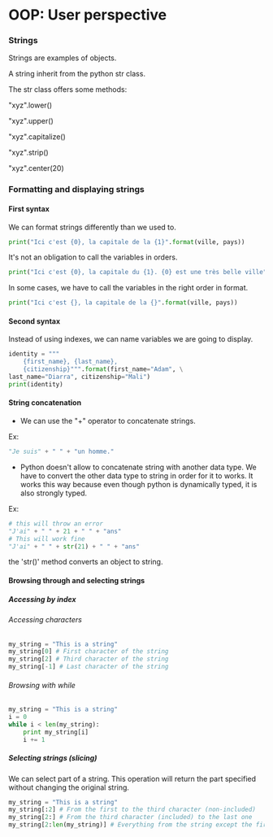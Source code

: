 # OOP: User perspective

### Strings

Strings are examples of objects.

A string inherit from the python str class.

The str class offers some methods:

"xyz".lower()

"xyz".upper()

"xyz".capitalize()

"xyz".strip()

"xyz".center(20)

### Formatting and displaying strings

#### First syntax

We can format strings differently than we used to.

```python
print("Ici c'est {0}, la capitale de la {1}".format(ville, pays))
```

It's not an obligation to call the variables in orders.

```python
print("Ici c'est {0}, la capitale du {1}. {0} est une très belle ville".format(ville, pays))
```

In some cases, we have to call the variables in the right order in format.

```python
print("Ici c'est {}, la capitale de la {}".format(ville, pays))
```

#### Second syntax

Instead of using indexes, we can name variables we are going to display.

```python
identity = """
	{first_name}, {last_name},
	{citizenship}""".format(first_name="Adam", \
last_name="Diarra", citizenship="Mali")
print(identity)
```

#### String concatenation

* We can use the "+" operator to concatenate strings.

Ex:

```python
"Je suis" + " " + "un homme."
```

* Python doesn't allow to concatenate string with another data type. We have to convert the other data type to string in order for it to works. It works this way because even though python is dynamically typed, it is also strongly typed.

Ex:

```python
# this will throw an error
"J'ai" + " " + 21 + " " + "ans"
# This will work fine
"J'ai" + " " + str(21) + " " + "ans"
```

the 'str()' method converts an object to string.

#### Browsing through and selecting strings

##### Accessing by index

###### Accessing characters

```python
my_string = "This is a string"
my_string[0] # First character of the string
my_string[2] # Third character of the string
my_string[-1] # Last character of the string
```

###### Browsing with while

```python
my_string = "This is a string"
i = 0
while i < len(my_string):
	print my_string[i]
	i += 1
```

##### Selecting strings (slicing)

We can select part of a string. This operation will return the part specified without changing the original string.

```python
my_string = "This is a string"
my_string[:2] # From the first to the third character (non-included)
my_string[2:] # From the third character (included) to the last one
my_string[2:len(my_string)] # Everything from the string except the first two characters.
```